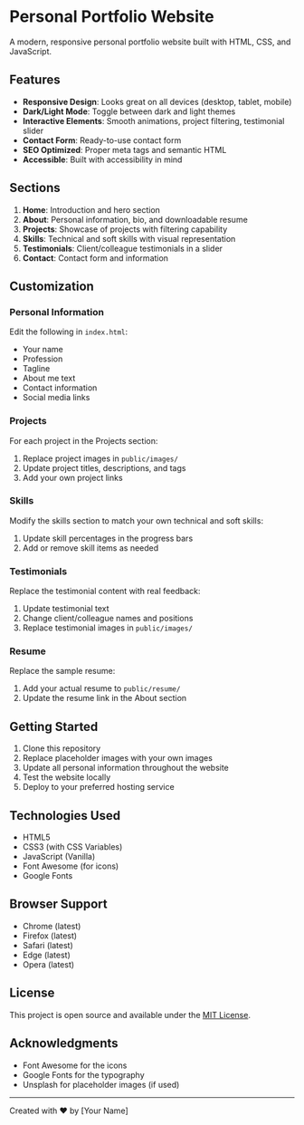 # Personal Portfolio Website

A modern, responsive personal portfolio website built with HTML, CSS, and JavaScript.

## Features

- **Responsive Design**: Looks great on all devices (desktop, tablet, mobile)
- **Dark/Light Mode**: Toggle between dark and light themes
- **Interactive Elements**: Smooth animations, project filtering, testimonial slider
- **Contact Form**: Ready-to-use contact form
- **SEO Optimized**: Proper meta tags and semantic HTML
- **Accessible**: Built with accessibility in mind

## Sections

1. **Home**: Introduction and hero section
2. **About**: Personal information, bio, and downloadable resume
3. **Projects**: Showcase of projects with filtering capability
4. **Skills**: Technical and soft skills with visual representation
5. **Testimonials**: Client/colleague testimonials in a slider
6. **Contact**: Contact form and information

## Customization

### Personal Information

Edit the following in `index.html`:

- Your name
- Profession
- Tagline
- About me text
- Contact information
- Social media links

### Projects

For each project in the Projects section:

1. Replace project images in `public/images/`
2. Update project titles, descriptions, and tags
3. Add your own project links

### Skills

Modify the skills section to match your own technical and soft skills:

1. Update skill percentages in the progress bars
2. Add or remove skill items as needed

### Testimonials

Replace the testimonial content with real feedback:

1. Update testimonial text
2. Change client/colleague names and positions
3. Replace testimonial images in `public/images/`

### Resume

Replace the sample resume:

1. Add your actual resume to `public/resume/`
2. Update the resume link in the About section

## Getting Started

1. Clone this repository
2. Replace placeholder images with your own images
3. Update all personal information throughout the website
4. Test the website locally
5. Deploy to your preferred hosting service

## Technologies Used

- HTML5
- CSS3 (with CSS Variables)
- JavaScript (Vanilla)
- Font Awesome (for icons)
- Google Fonts

## Browser Support

- Chrome (latest)
- Firefox (latest)
- Safari (latest)
- Edge (latest)
- Opera (latest)

## License

This project is open source and available under the [MIT License](LICENSE).

## Acknowledgments

- Font Awesome for the icons
- Google Fonts for the typography
- Unsplash for placeholder images (if used)

---

Created with ❤️ by [Your Name] 